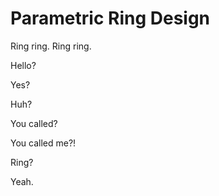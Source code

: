 # Parametric Ring Design

Ring ring. Ring ring.

Hello?

Yes?

Huh?

You called?

You called me?!

Ring?

Yeah.

